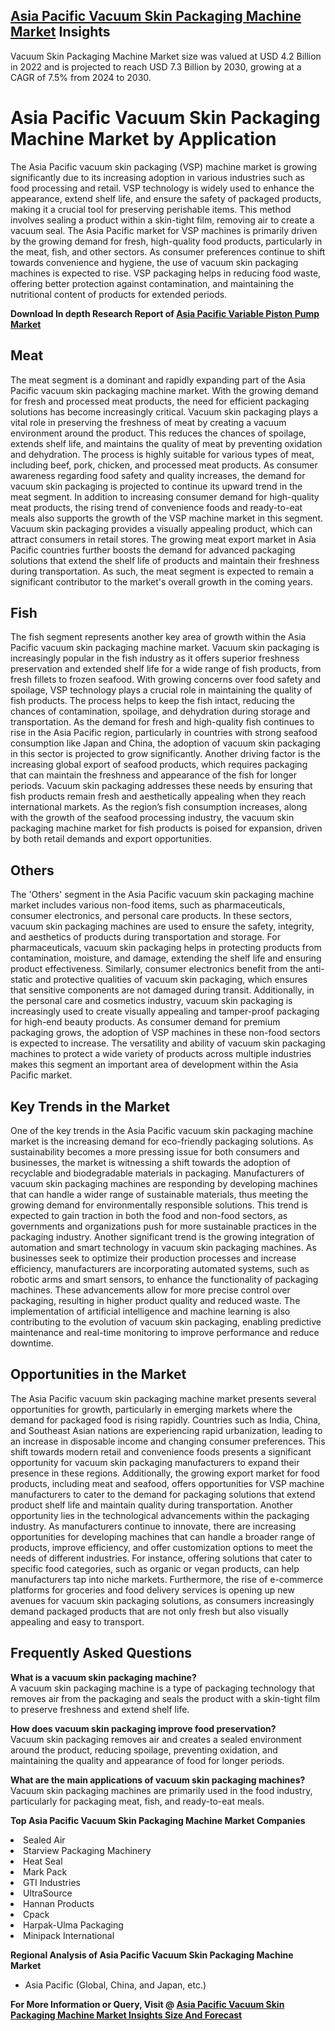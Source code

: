 <h2><a href="https://www.verifiedmarketreports.com/download-sample/?rid=237128&amp;utm_source=Github-Feb&amp;utm_medium=225" target="_blank">Asia Pacific Vacuum Skin Packaging Machine Market</a> Insights</h2><p>Vacuum Skin Packaging Machine Market size was valued at USD 4.2 Billion in 2022 and is projected to reach USD 7.3 Billion by 2030, growing at a CAGR of 7.5% from 2024 to 2030.</p><p><h1>Asia Pacific Vacuum Skin Packaging Machine Market by Application</h1> <p>The Asia Pacific vacuum skin packaging (VSP) machine market is growing significantly due to its increasing adoption in various industries such as food processing and retail. VSP technology is widely used to enhance the appearance, extend shelf life, and ensure the safety of packaged products, making it a crucial tool for preserving perishable items. This method involves sealing a product within a skin-tight film, removing air to create a vacuum seal. The Asia Pacific market for VSP machines is primarily driven by the growing demand for fresh, high-quality food products, particularly in the meat, fish, and other sectors. As consumer preferences continue to shift towards convenience and hygiene, the use of vacuum skin packaging machines is expected to rise. VSP packaging helps in reducing food waste, offering better protection against contamination, and maintaining the nutritional content of products for extended periods. <p><strong>Download In depth Research Report of <a href="https://www.verifiedmarketreports.com/download-sample/?rid=236118&amp;utm_source=Pulse-Dec&amp;utm_medium=225" target="_blank">Asia Pacific Variable Piston Pump Market</a></strong></p></p> <h2>Meat</h2> <p>The meat segment is a dominant and rapidly expanding part of the Asia Pacific vacuum skin packaging machine market. With the growing demand for fresh and processed meat products, the need for efficient packaging solutions has become increasingly critical. Vacuum skin packaging plays a vital role in preserving the freshness of meat by creating a vacuum environment around the product. This reduces the chances of spoilage, extends shelf life, and maintains the quality of meat by preventing oxidation and dehydration. The process is highly suitable for various types of meat, including beef, pork, chicken, and processed meat products. As consumer awareness regarding food safety and quality increases, the demand for vacuum skin packaging is projected to continue its upward trend in the meat segment. In addition to increasing consumer demand for high-quality meat products, the rising trend of convenience foods and ready-to-eat meals also supports the growth of the VSP machine market in this segment. Vacuum skin packaging provides a visually appealing product, which can attract consumers in retail stores. The growing meat export market in Asia Pacific countries further boosts the demand for advanced packaging solutions that extend the shelf life of products and maintain their freshness during transportation. As such, the meat segment is expected to remain a significant contributor to the market's overall growth in the coming years.</p> <h2>Fish</h2> <p>The fish segment represents another key area of growth within the Asia Pacific vacuum skin packaging machine market. Vacuum skin packaging is increasingly popular in the fish industry as it offers superior freshness preservation and extended shelf life for a wide range of fish products, from fresh fillets to frozen seafood. With growing concerns over food safety and spoilage, VSP technology plays a crucial role in maintaining the quality of fish products. The process helps to keep the fish intact, reducing the chances of contamination, spoilage, and dehydration during storage and transportation. As the demand for fresh and high-quality fish continues to rise in the Asia Pacific region, particularly in countries with strong seafood consumption like Japan and China, the adoption of vacuum skin packaging in this sector is projected to grow significantly. Another driving factor is the increasing global export of seafood products, which requires packaging that can maintain the freshness and appearance of the fish for longer periods. Vacuum skin packaging addresses these needs by ensuring that fish products remain fresh and aesthetically appealing when they reach international markets. As the region’s fish consumption increases, along with the growth of the seafood processing industry, the vacuum skin packaging machine market for fish products is poised for expansion, driven by both retail demands and export opportunities.</p> <h2>Others</h2> <p>The 'Others' segment in the Asia Pacific vacuum skin packaging machine market includes various non-food items, such as pharmaceuticals, consumer electronics, and personal care products. In these sectors, vacuum skin packaging machines are used to ensure the safety, integrity, and aesthetics of products during transportation and storage. For pharmaceuticals, vacuum skin packaging helps in protecting products from contamination, moisture, and damage, extending the shelf life and ensuring product effectiveness. Similarly, consumer electronics benefit from the anti-static and protective qualities of vacuum skin packaging, which ensures that sensitive components are not damaged during transit. Additionally, in the personal care and cosmetics industry, vacuum skin packaging is increasingly used to create visually appealing and tamper-proof packaging for high-end beauty products. As consumer demand for premium packaging grows, the adoption of VSP machines in these non-food sectors is expected to increase. The versatility and ability of vacuum skin packaging machines to protect a wide variety of products across multiple industries makes this segment an important area of development within the Asia Pacific market.</p> <h2>Key Trends in the Market</h2> <p>One of the key trends in the Asia Pacific vacuum skin packaging machine market is the increasing demand for eco-friendly packaging solutions. As sustainability becomes a more pressing issue for both consumers and businesses, the market is witnessing a shift towards the adoption of recyclable and biodegradable materials in packaging. Manufacturers of vacuum skin packaging machines are responding by developing machines that can handle a wider range of sustainable materials, thus meeting the growing demand for environmentally responsible solutions. This trend is expected to gain traction in both the food and non-food sectors, as governments and organizations push for more sustainable practices in the packaging industry. Another significant trend is the growing integration of automation and smart technology in vacuum skin packaging machines. As businesses seek to optimize their production processes and increase efficiency, manufacturers are incorporating automated systems, such as robotic arms and smart sensors, to enhance the functionality of packaging machines. These advancements allow for more precise control over packaging, resulting in higher product quality and reduced waste. The implementation of artificial intelligence and machine learning is also contributing to the evolution of vacuum skin packaging, enabling predictive maintenance and real-time monitoring to improve performance and reduce downtime.</p> <h2>Opportunities in the Market</h2> <p>The Asia Pacific vacuum skin packaging machine market presents several opportunities for growth, particularly in emerging markets where the demand for packaged food is rising rapidly. Countries such as India, China, and Southeast Asian nations are experiencing rapid urbanization, leading to an increase in disposable income and changing consumer preferences. This shift towards modern retail and convenience foods presents a significant opportunity for vacuum skin packaging manufacturers to expand their presence in these regions. Additionally, the growing export market for food products, including meat and seafood, offers opportunities for VSP machine manufacturers to cater to the demand for packaging solutions that extend product shelf life and maintain quality during transportation. Another opportunity lies in the technological advancements within the packaging industry. As manufacturers continue to innovate, there are increasing opportunities for developing machines that can handle a broader range of products, improve efficiency, and offer customization options to meet the needs of different industries. For instance, offering solutions that cater to specific food categories, such as organic or vegan products, can help manufacturers tap into niche markets. Furthermore, the rise of e-commerce platforms for groceries and food delivery services is opening up new avenues for vacuum skin packaging solutions, as consumers increasingly demand packaged products that are not only fresh but also visually appealing and easy to transport.</p> <h2>Frequently Asked Questions</h2> <p><strong>What is a vacuum skin packaging machine?</strong><br> A vacuum skin packaging machine is a type of packaging technology that removes air from the packaging and seals the product with a skin-tight film to preserve freshness and extend shelf life.</p> <p><strong>How does vacuum skin packaging improve food preservation?</strong><br> Vacuum skin packaging removes air and creates a sealed environment around the product, reducing spoilage, preventing oxidation, and maintaining the quality and appearance of food for longer periods.</p> <p><strong>What are the main applications of vacuum skin packaging machines?</strong><br> Vacuum skin packaging machines are primarily used in the food industry, particularly for packaging meat, fish, and ready-to-eat meals.</p><p><strong>Top Asia Pacific Vacuum Skin Packaging Machine Market Companies</strong></p><div data-test-id=""><p><li>Sealed Air</li><li> Starview Packaging Machinery</li><li> Heat Seal</li><li> Mark Pack</li><li> GTI Industries</li><li> UltraSource</li><li> Hannan Products</li><li> Cpack</li><li> Harpak-Ulma Packaging</li><li> Minipack International</li></p><div><strong>Regional Analysis of&nbsp;Asia Pacific Vacuum Skin Packaging Machine Market</strong></div><ul><li dir="ltr"><p dir="ltr">Asia Pacific (Global, China, and Japan, etc.)</p></li></ul><p><strong>For More Information or Query, Visit @&nbsp;</strong><strong><a href="https://www.verifiedmarketreports.com/product/vacuum-skin-packaging-machine-market/?utm_source=Github-Feb&amp;utm_medium=225" target="_blank">Asia Pacific Vacuum Skin Packaging Machine Market Insights Size And Forecast</a></strong></p></div><h2>&nbsp;</h2><div data-test-id="">&nbsp;</div>
